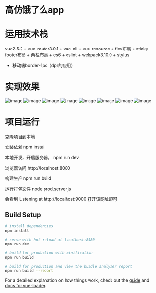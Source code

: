 # 高仿饿了么app
# 运用技术栈
vue2.5.2 + vue-router3.0.1 + vue-cli + vue-resource + flex布局 + sticky-footer布局 + 两栏布局 +  es6 + eslint + webpack3.10.0 + stylus
+ 移动端border-1px（dpr的应用）

# 实现效果
![image](https://github.com/flysboy/element/blob/master/introduce/introduce.gif)
![image](https://github.com/flysboy/element/blob/master/introduce/introduce1.gif)
![image](https://github.com/flysboy/element/blob/master/introduce/introduce2.gif)
![image](https://github.com/flysboy/element/blob/master/introduce/introduce3.gif)
![image](https://github.com/flysboy/element/blob/master/introduce/introduce4.gif)
![image](https://github.com/flysboy/element/blob/master/introduce/introduce5.gif)
![image](https://github.com/flysboy/element/blob/master/introduce/introduce6.gif)
![image](https://github.com/flysboy/element/blob/master/introduce/introduce7.gif)

# 项目运行

克隆项目到本地

安装依赖
npm install

本地开发，开启服务器，
npm run dev

浏览器访问
http://localhost:8080



构建生产
npm run build

运行打包文件
node prod.server.js 

会看到 Listening at http://localhost:9000 
打开该网址即可

## Build Setup

``` bash
# install dependencies
npm install

# serve with hot reload at localhost:8080
npm run dev

# build for production with minification
npm run build

# build for production and view the bundle analyzer report
npm run build --report
```

For a detailed explanation on how things work, check out the [guide](http://vuejs-templates.github.io/webpack/) and [docs for vue-loader](http://vuejs.github.io/vue-loader).
